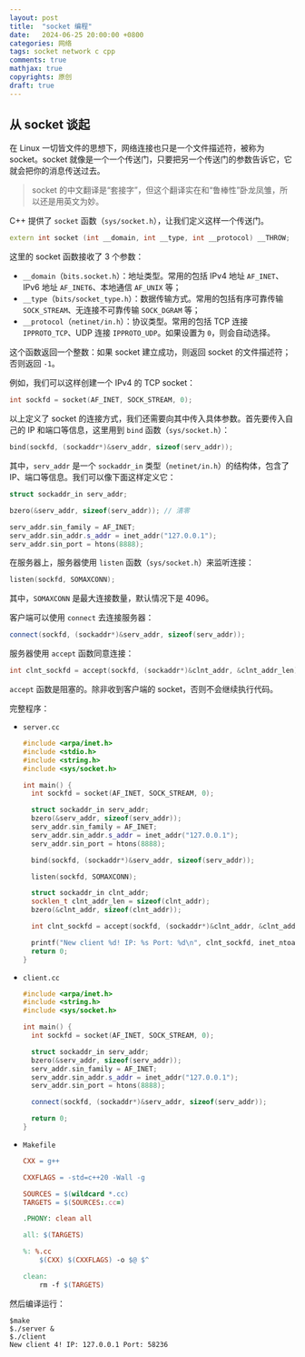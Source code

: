 ```yaml
---
layout: post
title:  "socket 编程"
date:   2024-06-25 20:00:00 +0800
categories: 网络
tags: socket network c cpp
comments: true
mathjax: true
copyrights: 原创
draft: true
---
```


## 从 socket 谈起

在 Linux 一切皆文件的思想下，网络连接也只是一个文件描述符，被称为 socket。socket 就像是一个一个传送门，只要把另一个传送门的参数告诉它，它就会把你的消息传送过去。

> socket 的中文翻译是“套接字”，但这个翻译实在和“鲁棒性”卧龙凤雏，所以还是用英文为妙。

C++ 提供了 `socket` 函数（`sys/socket.h`），让我们定义这样一个传送门。

```cpp
extern int socket (int __domain, int __type, int __protocol) __THROW;
```

这里的 socket 函数接收了 3 个参数：

- `__domain`（`bits.socket.h`）：地址类型。常用的包括 IPv4 地址 `AF_INET`、IPv6 地址 `AF_INET6`、本地通信 `AF_UNIX` 等；
- `__type`（`bits/socket_type.h`）：数据传输方式。常用的包括有序可靠传输 `SOCK_STREAM`、无连接不可靠传输 `SOCK_DGRAM` 等；
- `__protocol`（`netinet/in.h`）：协议类型。常用的包括 TCP 连接 `IPPROTO_TCP`、UDP 连接 `IPPROTO_UDP`。如果设置为 `0`，则会自动选择。

这个函数返回一个整数：如果 socket 建立成功，则返回 socket 的文件描述符；否则返回 `-1`。

例如，我们可以这样创建一个 IPv4 的 TCP socket：

```cpp
int sockfd = socket(AF_INET, SOCK_STREAM, 0);
```

以上定义了 socket 的连接方式，我们还需要向其中传入具体参数。首先要传入自己的 IP 和端口等信息，这里用到 `bind` 函数（`sys/socket.h`）：

```cpp
bind(sockfd, (sockaddr*)&serv_addr, sizeof(serv_addr));
```

其中，`serv_addr` 是一个 `sockaddr_in` 类型（`netinet/in.h`）的结构体，包含了 IP、端口等信息。我们可以像下面这样定义它：

```cpp
struct sockaddr_in serv_addr;

bzero(&serv_addr, sizeof(serv_addr)); // 清零

serv_addr.sin_family = AF_INET;
serv_addr.sin_addr.s_addr = inet_addr("127.0.0.1");
serv_addr.sin_port = htons(8888);
```

在服务器上，服务器使用 `listen` 函数（`sys/socket.h`）来监听连接：

```cpp
listen(sockfd, SOMAXCONN);
```

其中，`SOMAXCONN` 是最大连接数量，默认情况下是 4096。

客户端可以使用 `connect` 去连接服务器：

```cpp
connect(sockfd, (sockaddr*)&serv_addr, sizeof(serv_addr));
```

服务器使用 `accept` 函数同意连接：

```cpp
int clnt_sockfd = accept(sockfd, (sockaddr*)&clnt_addr, &clnt_addr_len);
```

`accept` 函数是阻塞的。除非收到客户端的 socket，否则不会继续执行代码。

完整程序：

- `server.cc`

  ```cpp
  #include <arpa/inet.h>
  #include <stdio.h>
  #include <string.h>
  #include <sys/socket.h>

  int main() {
    int sockfd = socket(AF_INET, SOCK_STREAM, 0);

    struct sockaddr_in serv_addr;
    bzero(&serv_addr, sizeof(serv_addr));
    serv_addr.sin_family = AF_INET;
    serv_addr.sin_addr.s_addr = inet_addr("127.0.0.1");
    serv_addr.sin_port = htons(8888);

    bind(sockfd, (sockaddr*)&serv_addr, sizeof(serv_addr));

    listen(sockfd, SOMAXCONN);

    struct sockaddr_in clnt_addr;
    socklen_t clnt_addr_len = sizeof(clnt_addr);
    bzero(&clnt_addr, sizeof(clnt_addr));

    int clnt_sockfd = accept(sockfd, (sockaddr*)&clnt_addr, &clnt_addr_len);

    printf("New client %d! IP: %s Port: %d\n", clnt_sockfd, inet_ntoa(clnt_addr.sin_addr), ntohs(clnt_addr.sin_port));
    return 0;
  }
  ```

- `client.cc`

  ```cpp
  #include <arpa/inet.h>
  #include <string.h>
  #include <sys/socket.h>

  int main() {
    int sockfd = socket(AF_INET, SOCK_STREAM, 0);

    struct sockaddr_in serv_addr;
    bzero(&serv_addr, sizeof(serv_addr));
    serv_addr.sin_family = AF_INET;
    serv_addr.sin_addr.s_addr = inet_addr("127.0.0.1");
    serv_addr.sin_port = htons(8888);

    connect(sockfd, (sockaddr*)&serv_addr, sizeof(serv_addr));

    return 0;
  }
  ```

- `Makefile`

  ```makefile
  CXX = g++

  CXXFLAGS = -std=c++20 -Wall -g

  SOURCES = $(wildcard *.cc)
  TARGETS = $(SOURCES:.cc=)

  .PHONY: clean all

  all: $(TARGETS)

  %: %.cc
      $(CXX) $(CXXFLAGS) -o $@ $^

  clean:
      rm -f $(TARGETS)
  ```

然后编译运行：

```shell
$make
$./server &
$./client
New client 4! IP: 127.0.0.1 Port: 58236
```
